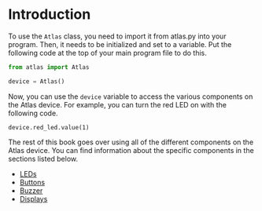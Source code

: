 # Introduction

To use the `Atlas` class, you need to import it from atlas.py into your program. Then, it needs to be initialized and set to a variable. Put the following code at the top of your main program file to do this.

```python
from atlas import Atlas

device = Atlas()
```

Now, you can use the `device` variable to access the various components on the Atlas device. For example, you can turn the red LED on with the following code.

```
device.red_led.value(1)
```

The rest of this book goes over using all of the different components on the Atlas device. You can find information about the specific components in the sections listed below.

- [LEDs](./LEDs.md)
- [Buttons](./buttons.md)
- [Buzzer](./buzzer.md)
- [Displays](./displays.md)